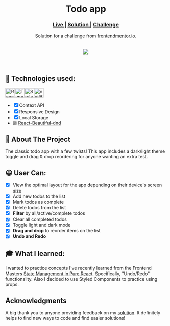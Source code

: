 <h1 align="center">Todo app</h1>
<div align="center">
  <h3>
    <a href="" color="white">
      Live
    </a>
    <span> | </span>
    <a href="">
      Solution
    </a>
   <span> | </span>
    <a href="">
      Challenge
    </a>
  </h3>
</div>
<div align="center">
   Solution for a challenge from  <a href="https://www.frontendmentor.io/" target="_blank">frontendmentor.io</a>.
</div>
<br/>
<br/>

<div align="center"><img src="https://res.cloudinary.com/dz209s6jk/image/upload/q_auto:good,w_900/Challenges/llcq9eiv3ney5tkxgdtu.jpg"></img></div>
<br/>
<br/>

## 🚀 Technologies used:

<img src="https://img.shields.io/badge/react-%2320232a.svg?style=for-the-badge&logo=react&logoColor=%2361DAFB" alt="React icon" height="30" /><img src="https://img.shields.io/badge/typescript-%23007ACC.svg?style=for-the-badge&logo=typescript&logoColor=white" alt="Typescript icon" height="30" /><img src="https://img.shields.io/badge/styled--components-DB7093?style=for-the-badge&logo=styled-components&logoColor=white" alt="Styles Components icon" height="30" /><img src="https://img.shields.io/badge/netlify-%23000000.svg?style=for-the-badge&logo=netlify&logoColor=#00C7B7" alt="netlify icon" height="30" />

- [x] Context API
- [x] Responsive Design
- [x] Local Storage
- [x] <a href="https://github.com/atlassian/react-beautiful-dnd" color="white">
      React-Beautiful-dnd
    </a>

## 📄 About The Project

The classic todo app with a few twists! This app includes a dark/light theme toggle and drag & drop reordering for anyone wanting an extra test.
<br/>

## 😀 User Can:

- [x] View the optimal layout for the app depending on their device's screen size
- [x] Add new todos to the list
- [x] Mark todos as complete
- [x] Delete todos from the list
- [x] **Filter** by all/active/complete todos
- [x] Clear all completed todos
- [x] Toggle light and dark mode
- [x] **Drag and drop** to reorder items on the list
- [x] **Undo and Redo**

## 🎓 What I learned:

I wanted to practice concepts I've recently learned from the Frontend Masters [State Management in Pure React](https://frontendmasters.com/courses/pure-react-state/). Specifically, "Undo/Redo" functionality.
Also I decided to use Styled Components to practice using props. 

## Acknowledgments

A big thank you to anyone providing feedback on my [solution](https://www.frontendmentor.io/challenges/todo-app-Su1_KokOW/hub/todo-app-using-react-typescript-styled-components-and-context-ap-e97ZiDy17r). It definitely helps to find new ways to code and find easier solutions!

